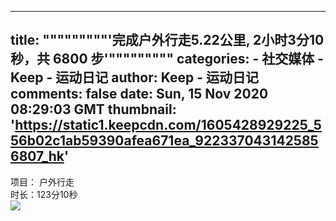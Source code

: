 
---
title: """""""""'完成户外行走5.22公里, 2小时3分10秒，共 6800 步'"""""""""
categories: 
    - 社交媒体
    - Keep - 运动日记
author: Keep - 运动日记
comments: false
date: Sun, 15 Nov 2020 08:29:03 GMT
thumbnail: 'https://static1.keepcdn.com/1605428929225_556b02c1ab59390afea671ea_9223370431425856807_hk'
---

<div>   
项目： 户外行走 <br>时长：123分10秒<br><img src="https://static1.keepcdn.com/1605428929225_556b02c1ab59390afea671ea_9223370431425856807_hk" referrerpolicy="no-referrer">  
</div>
            